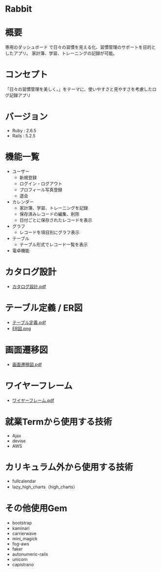 # Rabbit

# 概要
専用のダッシュボード で日々の習慣を見える化、習慣管理のサポートを目的としたアプリ。
家計簿、学習、トレーニングの記録が可能。

# コンセプト
「日々の習慣管理を美しく。」をテーマに、使いやすさと見やすさを考慮したログ記録アプリ

# バージョン
* Ruby : 2.6.5<br>
* Rails : 5.2.5

# 機能一覧
* ユーザー
  * 新規登録
  * ログイン・ログアウト
  * プロフィール写真登録
  * 退会
* カレンダー
  * 家計簿、学習、トレーニングを記録
  * 保存済みレコードの編集、削除
  * 日付ごとに保存されたレコードを表示
* グラフ
  * レコードを項目別にグラフ表示
* テーブル
  * テーブル形式でレコード一覧を表示
* 電卓機能

# カタログ設計
* [カタログ設計.pdf](/docs/カタログ設計.pdf)

# テーブル定義 / ER図
* [テーブル定義.pdf](/docs/テーブル定義.pdf)<br>
* [ER図.png](/docs/ER図.png)

# 画面遷移図
* [画面遷移図.pdf](/docs/画面遷移図.pdf)

# ワイヤーフレーム
* [ワイヤーフレーム.pdf](/docs/ワイヤーフレーム.pdf)

# 就業Termから使用する技術
* Ajax
* devise
* AWS

# カリキュラム外から使用する技術
* fullcalendar
* lazy_high_charts（high_charts）

# その他使用Gem
  * bootstrap　
  * kaminari
  * carrierwave
  * mini_magick
  * fog-aws
  * faker
  * autonumeric-rails
  * unicorn
  * capistrano